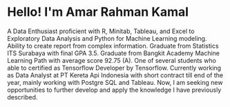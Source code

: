 # Hello! I'm Amar Rahman Kamal 
A Data Enthusiast proficient with R, Minitab, Tableau, and Excel to Exploratory Data Analysis and Python for Machine Learning modeling. Ability to create report from complex information. Graduate from Statistics ITS Surabaya with final GPA 3.5. Graduate from Bangkit Academy Machine Learning Path with average score 92.75 (A). One of several students who able to certified as Tensorflow Developer by Tensorflow. Currently working as Data Analyst at PT Kereta Api Indonesia with short contract till end of the year, mainly working with Postgre SQL and Tableau. Now, I am seeking new opportunities to further develop and apply the knowledge I have previously described.

<!---
Chagiyaa/Chagiyaa is a ✨ special ✨ repository because its `README.md` (this file) appears on your GitHub profile.
You can click the Preview link to take a look at your changes.
--->
